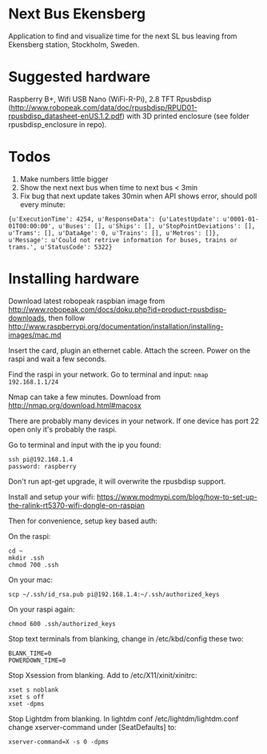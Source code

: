 # Next Bus Ekensberg
Application to find and visualize time for the next SL bus leaving from Ekensberg station, Stockholm, Sweden. 

# Suggested hardware
Raspberry B+, Wifi USB Nano (WiFi-R-Pi), 2.8 TFT Rpusbdisp (http://www.robopeak.com/data/doc/rpusbdisp/RPUD01-rpusbdisp_datasheet-enUS.1.2.pdf) with 3D printed enclosure (see folder rpusbdisp_enclosure in repo).

# Todos
1. Make numbers little bigger
1. Show the next next bus when time to next bus < 3min
1. Fix bug that next update takes 30min when API shows error, should poll every minute:
```
{u'ExecutionTime': 4254, u'ResponseData': {u'LatestUpdate': u'0001-01-01T00:00:00', u'Buses': [], u'Ships': [], u'StopPointDeviations': [], u'Trams': [], u'DataAge': 0, u'Trains': [], u'Metros': []}, u'Message': u'Could not retrive information for buses, trains or trams.', u'StatusCode': 5322}
```

# Installing hardware
Download latest robopeak raspbian image from http://www.robopeak.com/docs/doku.php?id=product-rpusbdisp-downloads, then follow http://www.raspberrypi.org/documentation/installation/installing-images/mac.md

Insert the card, plugin an ethernet cable. Attach the screen. Power on the raspi and wait a few seconds.

Find the raspi in your network. Go to terminal and input:
`nmap 192.168.1.1/24`

Nmap can take a few minutes. Download from http://nmap.org/download.html#macosx

There are probably many devices in your network. If one device has port 22 open only it's probably the raspi.

Go to terminal and input with the ip you found:

```
ssh pi@192.168.1.4
password: raspberry
```

Don't run apt-get upgrade, it will overwrite the rpusbdisp support.

Install and setup your wifi: https://www.modmypi.com/blog/how-to-set-up-the-ralink-rt5370-wifi-dongle-on-raspian

Then for convenience, setup key based auth:

On the raspi:
```
cd ~
mkdir .ssh
chmod 700 .ssh
```

On your mac:
```
scp ~/.ssh/id_rsa.pub pi@192.168.1.4:~/.ssh/authorized_keys
```

On your raspi again:
```
chmod 600 .ssh/authorized_keys
```

Stop text terminals from blanking, change in /etc/kbd/config these two:
```
BLANK_TIME=0
POWERDOWN_TIME=0
```

Stop Xsession from blanking. Add to /etc/X11/xinit/xinitrc:
```
xset s noblank
xset s off
xset -dpms
```

Stop Lightdm from blanking. In lightdm conf /etc/lightdm/lightdm.conf change xserver-command under [SeatDefaults] to:
```
xserver-command=X -s 0 -dpms
```